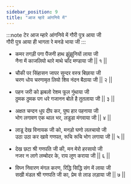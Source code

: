 ```yaml
---
sidebar_position: 9
title: "आज म्हारे आंगनिये में"
---
```


:::note टेर
आज म्हारे आंगनिये में गौरी पुत्र आया जी <br/>
गौरी पुत्र आया ही भागता रे मनडे भाया जी
:::

- कमर तगड़ी पगा पैंजनी हाथ झुंझुनियों लाया जी <br/>
  नैना में काजलियो थारे माथे चाँद मण्डाया जी || १ ||

- चौकी पर सिंहासन जापर सुन्दर वस्त्र बिछाया जी <br/>
  चरण धोय चरणामृत लियो शिव नंदन बैठाया जी || २ ||

- पहन जरी को झबलो रेशम फूल गुंथाया जी <br/>
  ठुमक ठुमक पग धरे गजानन बोले है तुतलाया जी || ३ ||

- अक्षत चन्दन धुप दीप कर, पुष्प हार पहनाया जी <br/>
  भोग लगावण एक थाल भर, लडुडा मंगवाया जी || ४ ||

- लाडू देख विनायक जी को, मनड़ो घणो ललचायो जी <br/>
  उठा उठा कर खावे गणपत, रूचि रूचि भोग लगाया जी || ५ ||

- देख छटा श्री गणपति जी की, मन मेरो हरसायो जी <br/>
  नजर न लागे लम्बोदर के, राय लूण कराया जी || ६ ||

- विघ्न निवारण मंगल करण, रिद्धि सिद्धि संग में लाया जी <br/>
  सखी मंडल श्री गणपति जी का, प्रेम से लाड लड़ाया जी || ७ ||
